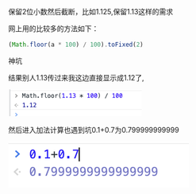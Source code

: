 保留2位小数然后截断，比如1.125,保留1.13这样的需求

网上用的比较多的方法如下：

```javascript
(Math.floor(a * 100) / 100).toFixed(2)
```



神坑

结果别人1.13传过来我这边直接显示成1.12了,

![image-20220713151059637](./img/image-20220713151059637.png)







然后进入加法计算也遇到坑0.1+0.7为0.799999999999

![image-20220629204014707](./img/image-20220629204014707.png)